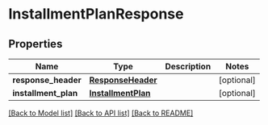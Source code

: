# InstallmentPlanResponse

## Properties
Name | Type | Description | Notes
------------ | ------------- | ------------- | -------------
**response_header** | [**ResponseHeader**](ResponseHeader.md) |  | [optional] 
**installment_plan** | [**InstallmentPlan**](InstallmentPlan.md) |  | [optional] 

[[Back to Model list]](../README.md#documentation-for-models) [[Back to API list]](../README.md#documentation-for-api-endpoints) [[Back to README]](../README.md)


